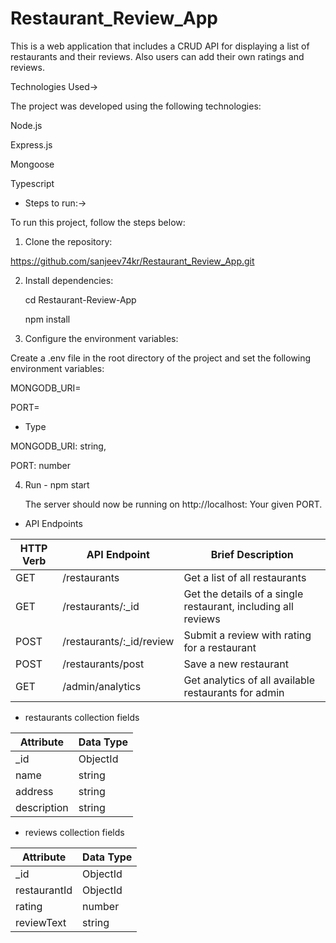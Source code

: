 # Restaurant_Review_App
This is a web application that includes a CRUD API for displaying a list of restaurants and their reviews. Also users can add their own ratings and reviews.

Technologies Used->

The project was developed using the following technologies:

Node.js

Express.js

Mongoose

Typescript

* Steps to run:->

To run this project, follow the steps below:

1. Clone the repository:

https://github.com/sanjeev74kr/Restaurant_Review_App.git

2.  Install dependencies:

    cd Restaurant-Review-App

    npm install

3. Configure the environment variables:

Create a .env file in the root directory of the project and set the following environment variables:

MONGODB_URI=

PORT=
 
* Type

MONGODB_URI: string,

PORT: number



4. Run - npm start

   The server should now be running on http://localhost: Your given PORT.

* API Endpoints

| HTTP Verb | API Endpoint | Brief Description |
| --- | --- | --- | 
| GET | /restaurants | Get a list of all restaurants |
| GET | /restaurants/:_id | Get the details of a single restaurant, including all reviews |
| POST | /restaurants/:_id/review | Submit a review with rating for a restaurant |
| POST | /restaurants/post | Save a new restaurant |
| GET | /admin/analytics | Get analytics of all available restaurants for admin |



* restaurants collection fields

| Attribute | Data Type |
| --- | --- |
| _id | ObjectId |
| name | string |
| address | string |
| description | string |

* reviews collection fields

| Attribute | Data Type |
| --- | --- |
| _id | ObjectId |
| restaurantId | ObjectId |
| rating | number |
| reviewText | string |
